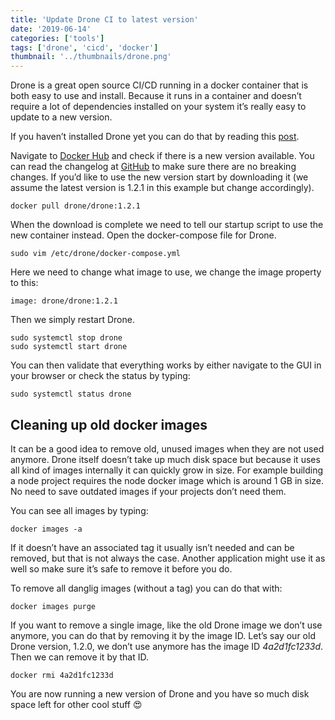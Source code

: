 ```yaml
---
title: 'Update Drone CI to latest version'
date: '2019-06-14'
categories: ['tools']
tags: ['drone', 'cicd', 'docker']
thumbnail: '../thumbnails/drone.png'
---
```


Drone is a great open source CI/CD running in a docker container that is both easy to use and install. Because it runs in a container and doesn’t require a lot of dependencies installed on your system it’s really easy to update to a new version.

If you haven’t installed Drone yet you can do that by reading this [post](/how-to-install-and-configure-drone-ci-on-a-self-hosted-server).

Navigate to [Docker Hub](https://hub.docker.com/r/drone/drone/tags) and check if there is a new version available. You can read the changelog at [GitHub](https://github.com/drone/drone/blob/master/CHANGELOG.md) to make sure there are no breaking changes. If you’d like to use the new version start by downloading it (we assume the latest version is 1.2.1 in this example but change accordingly).

```shell
docker pull drone/drone:1.2.1
```

When the download is complete we need to tell our startup script to use the new container instead. Open the docker-compose file for Drone.

```shell
sudo vim /etc/drone/docker-compose.yml
```

Here we need to change what image to use, we change the image property to this:

```shell
image: drone/drone:1.2.1
```

Then we simply restart Drone.

```shell
sudo systemctl stop drone
sudo systemctl start drone
```

You can then validate that everything works by either navigate to the GUI in your browser or check the status by typing:

```shell
sudo systemctl status drone
```

## Cleaning up old docker images
It can be a good idea to remove old, unused images when they are not used anymore. Drone itself doesn’t take up much disk space but because it uses all kind of images internally it can quickly grow in size. For example building a node project requires the node docker image which is around 1 GB in size. No need to save outdated images if your projects don’t need them.

You can see all images by typing:

```shell
docker images -a
```

If it doesn’t have an associated tag it usually isn’t needed and can be removed, but that is not always the case. Another application might use it as well so make sure it’s safe to remove it before you do.

To remove all danglig images (without a tag) you can do that with:

```shell
docker images purge
```

If you want to remove a single image, like the old Drone image we don’t use anymore, you can do that by removing it by the image ID. Let’s say our old Drone version, 1.2.0, we don’t use anymore has the image ID _4a2d1fc1233d_. Then we can remove it by that ID.

```shell
docker rmi 4a2d1fc1233d
```

You are now running a new version of Drone and you have so much disk space left for other cool stuff 😍
